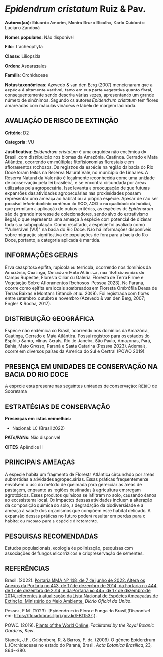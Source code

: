 # *Epidendrum cristatum* Ruiz & Pav.

**Autores(as)**: Eduardo Amorim, Monira Bruno Bicalho, Karlo Guidoni e Luciano Zandoná

**Nomes populares**: Não disponível

**Filo**: Tracheophyta

**Classe**: Liliopsida

**Ordem**: Asparagales

**Família**: Orchidaceae

**Notas taxonômicas**: Azevedo & van den Berg (2007) mencionaram que a espécie é altamente variável, tanto em sua parte vegetativa quanto floral, consequentemente sendo descrita várias vezes, apresentando um grande número de sinônimos. Segundo os autores *Epidendrum cristatum* tem flores amareladas com máculas vináceas e labelo de margem laciniada.

## AVALIAÇÃO DE RISCO DE EXTINÇÃO

**Critério**: D2

**Categoria**: VU

**Justificativa**: *Epidendrum cristatum* é uma orquídea não endêmica do Brasil, com distribuição nos biomas da Amazônia, Caatinga, Cerrado e Mata Atlântica, ocorrendo em múltiplas fitofisionomias florestais e em afloramentos rochosos. Os registros da espécie na região da bacia do Rio Doce foram feitos na Reserva Natural Vale, no município de Linhares. A Reserva Natural da Vale não é legalmente reconhecida como uma unidade de conservação pela lei brasileira, e se encontra circundada por áreas utilizadas pela agropecuária. Isso levanta a preocupação de que futuras expansões das atividades agropecuárias nas proximidades possam representar uma ameaça ao habitat ou à própria espécie. Apesar de não ser possível inferir declínio contínuo de EOO, AOO e na qualidade de habitat, que permitam a aplicação de outros critérios, as espécies de *Epidendrum* são de grande interesse de colecionadores, sendo alvo do extrativismo ilegal, o que representa uma ameaça
à espécie com potencial de dizimar toda sua subpopulação. Como resultado, a espécie foi avaliada como "Vulnerável (VU)" na bacia do Rio Doce. Não há informações disponíveis sobre migração significativa de populações de fora para a bacia do Rio Doce, portanto, a categoria aplicada é mantida.

## INFORMAÇÕES GERAIS

Erva ceaspitosa epífita, rupícola ou terrícola, ocorrendo nos domínios da Amazônia, Caatinga, Cerrado e Mata Atlântica, nas fitofisionomias de Campo Rupestre, Floresta Ciliar ou Galeria, Floresta de Terra Firme e Vegetação Sobre Afloramentos Rochosos (Pessoa 2023). No Paraná, ocorre como epífita em locais sombreados em Floresta Ombrófila Densa de Terras Baixas e Montana (Stancik *et al.* 2009). Foi registrada com flores entre setembro, outubro e novembro (Azevedo & van den Berg, 2007; Engles & Rocha, 2017).

## DISTRIBUIÇÃO GEOGRÁFICA

Espécie não endêmica do Brasil, ocorrendo nos domínios da Amazônia, Caatinga, Cerrado e Mata Atlântica. Possui registros para os estados do Espírito Santo, Minas Gerais, Rio de Janeiro, São Paulo, Amazonas, Pará, Bahia, Mato Grosso, Paraná e Santa Catarina (Pessoa 2023). Ademais, ocorre em diversos países da America do Sul e Central (POWO 2019).

## PRESENÇA EM UNIDADES DE CONSERVAÇÃO NA BACIA DO RIO DOCE

A espécie está presente nas seguintes unidades de conservação: REBIO de Sooretama

## ESTRATÉGIAS DE CONSERVAÇÃO

**Presenças em listas vermelhas:**

-   Nacional: LC (Brasil 2022)

**PATs/PANs**: Não disponível

**CITES**: Apêndice II

## PRINCIPAIS AMEAÇAS

A espécie habita um fragmento de Floresta Atlântica circundado por áreas submetidas a atividades agropecuárias. Essas práticas frequentemente envolvem o uso do método de queimada para gerenciar as áreas de pastagem, enquanto as regiões destinadas à agricultura empregam agrotóxicos. Esses produtos químicos se infiltram no solo, causando danos ao ecossistema local. Os impactos dessas atividades incluem a alteração da composição química do solo, a degradação da biodiversidade e a ameaça à saúde dos organismos que compõem esse habitat delicado. A expansão dessas práticas no futuro poderá resultar em perdas para o habitat ou mesmo para a espécie diretamente.

## PESQUISAS RECOMENDADAS

Estudos populacionais, ecologia de polinização, pesquisas com associações de fungos micorrízicos e criopreservação de sementes.

## REFERÊNCIAS

Brasil. (2022). [Portaria MMA Nº 148, de 7 de junho de 2022. Altera os Anexos da Portaria no 443, de 17 de dezembro de 2014, da Portaria no 444, de 17 de dezembro de 2014, e da Portaria no 445, de 17 de dezembro de 2014, referentes à atualização da Lista Nacional de Espécies Ameaçadas de Extinção. Ministério do Meio Ambiente.](https://in.gov.br/en/web/dou/-/portaria-mma-n-148-de-7-de-junho-de-2022-406272733) *Diário Oficial da União*.

Pessoa, E.M. (2023). [Epidendrum in Flora e Funga do Brasil](Disponível em: <https://floradobrasil.jbrj.gov.br/FB11532>.).

POWO. (2019). [Plants of the World Online](http://www.plantsoftheworldonline.org/). *Facilitated by the Royal Botanic Gardens, Kew*.

Stancik, J.F., Goldenberg, R. & Barros, F. de. (2009). O gênero Epidendrum L.(Orchidaceae) no estado do Paraná, Brasil. *Acta Botanica Brasilica*, 23, 864--880.
